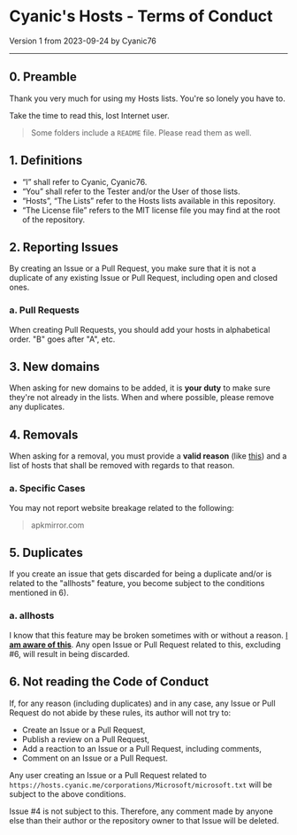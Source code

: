 # Cyanic's Hosts - Terms of Conduct

Version 1 from 2023-09-24 by Cyanic76

---

## 0. Preamble

Thank you very much for using my Hosts lists. You're so lonely you have to.

Take the time to read this, lost Internet user.

> Some folders include a `README` file. Please read them as well.

## 1. Definitions

- “I” shall refer to Cyanic, Cyanic76.
- “You” shall refer to the Tester and/or the User of those lists.
- “Hosts”, “The Lists” refer to the Hosts lists available in this repository.
- “The License file” refers to the MIT license file you may find at the root of the repository.

## 2. Reporting Issues

By creating an Issue or a Pull Request, you make sure that it is not a duplicate of any existing Issue or Pull Request, including open and closed ones.

### a. Pull Requests

When creating Pull Requests, you should add your hosts in alphabetical order. "B" goes after "A", etc.

## 3. New domains

When asking for new domains to be added, it is **your duty** to make sure they're not already in the lists. When and where possible, please remove any duplicates.

## 4. Removals

When asking for a removal, you must provide a **valid reason** (like [this](https://codeberg.org/Cyanic76/Hosts/issues/7)) and a list of hosts that shall be removed with regards to that reason.

### a. Specific Cases

You may not report website breakage related to the following:
> apkmirror.com

## 5. Duplicates

If you create an issue that gets discarded for being a duplicate and/or is related to the "allhosts" feature, you become subject to the conditions mentioned in 6).

### a. allhosts

I know that this feature may be broken sometimes with or without a reason. [I **am aware of this**](https://codeberg.org/Cyanic76/Hosts/issues/6). Any open Issue or Pull Request related to this, excluding #6, will result in being discarded.

## 6. Not reading the Code of Conduct

If, for any reason (including duplicates) and in any case, any Issue or Pull Request do not abide by these rules, its author will not try to:
- Create an Issue or a Pull Request,
- Publish a review on a Pull Request,
- Add a reaction to an Issue or a Pull Request, including comments,
- Comment on an Issue or a Pull Request.

Any user creating an Issue or a Pull Request related to `https://hosts.cyanic.me/corporations/Microsoft/microsoft.txt` will be subject to the above conditions.

Issue #4 is not subject to this. Therefore, any comment made by anyone else than their author or the repository
owner to that Issue will be deleted.
